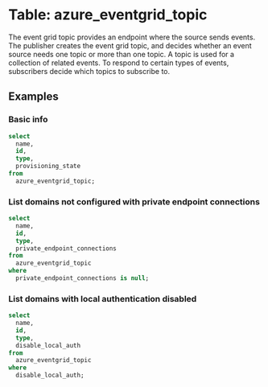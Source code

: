 # Table: azure_eventgrid_topic

The event grid topic provides an endpoint where the source sends events. The publisher creates the event grid topic, and decides whether an event source needs one topic or more than one topic. A topic is used for a collection of related events. To respond to certain types of events, subscribers decide which topics to subscribe to.

## Examples

### Basic info

```sql
select
  name,
  id,
  type,
  provisioning_state
from
  azure_eventgrid_topic;
```

### List domains not configured with private endpoint connections

```sql
select
  name,
  id,
  type,
  private_endpoint_connections
from
  azure_eventgrid_topic
where
  private_endpoint_connections is null;
```

### List domains with local authentication disabled

```sql
select
  name,
  id,
  type,
  disable_local_auth
from
  azure_eventgrid_topic
where
  disable_local_auth;
```

